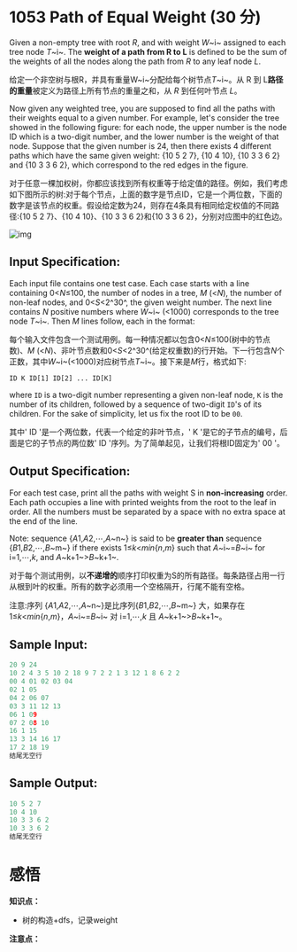 # 1053 Path of Equal Weight (30 分)

Given a non-empty tree with root *R*, and with weight *W*~i~ assigned to each tree node *T*~i~. The **weight of a path from R to L** is defined to be the sum of the weights of all the nodes along the path from *R* to any leaf node *L*.

给定一个非空树与根R，并具有重量W~i~分配给每个树节点*T*~i~。从 R 到 L**路径的重量**被定义为路径上所有节点的重量之和，从 *R* 到任何叶节点 *L*。

Now given any weighted tree, you are supposed to find all the paths with their weights equal to a given number. For example, let's consider the tree showed in the following figure: for each node, the upper number is the node ID which is a two-digit number, and the lower number is the weight of that node. Suppose that the given number is 24, then there exists 4 different paths which have the same given weight: {10 5 2 7}, {10 4 10}, {10 3 3 6 2} and {10 3 3 6 2}, which correspond to the red edges in the figure.

对于任意一棵加权树，你都应该找到所有权重等于给定值的路径。例如，我们考虑如下图所示的树:对于每个节点，上面的数字是节点ID，它是一个两位数，下面的数字是该节点的权重。假设给定数为24，则存在4条具有相同给定权值的不同路径:{10 5 2 7}、{10 4 10}、{10 3 3 6 2}和{10 3 3 6 2}，分别对应图中的红色边。

![img](https://images.ptausercontent.com/212)

## Input Specification:

Each input file contains one test case. Each case starts with a line containing 0<*N*≤100, the number of nodes in a tree, *M* (<*N*), the number of non-leaf nodes, and 0<*S*<2^30^, the given weight number. The next line contains *N* positive numbers where *W*~i~ (<1000) corresponds to the tree node *T*~i~. Then *M* lines follow, each in the format:

每个输入文件包含一个测试用例。每一种情况都以包含0<*N*≤100(树中的节点数)、*M* (<*N*)、非叶节点数和0<*S*<2^30^(给定权重数)的行开始。下一行包含*N*个正数，其中*W*~i~(<1000)对应树节点*T*~i~。接下来是*M*行，格式如下:

```
ID K ID[1] ID[2] ... ID[K]
```

where `ID` is a two-digit number representing a given non-leaf node, `K` is the number of its children, followed by a sequence of two-digit `ID`'s of its children. For the sake of simplicity, let us fix the root ID to be `00`.

其中' ID '是一个两位数，代表一个给定的非叶节点，' K '是它的子节点的编号，后面是它的子节点的两位数' ID '序列。为了简单起见，让我们将根ID固定为' 00 '。

## Output Specification:

For each test case, print all the paths with weight S in **non-increasing** order. Each path occupies a line with printed weights from the root to the leaf in order. All the numbers must be separated by a space with no extra space at the end of the line.

Note: sequence {*A*1,*A*2,⋯,*A*~n~} is said to be **greater than** sequence {*B*1,*B*2,⋯,*B*~m~} if there exists 1≤*k*<*min*{*n*,*m*} such that *A*~i~=*B*~i~ for i=1,⋯,*k*, and *A*~k+1~>*B*~k+1~.

对于每个测试用例，以**不递增的**顺序打印权重为S的所有路径。每条路径占用一行从根到叶的权重。所有的数字必须用一个空格隔开，行尾不能有空格。

注意:序列 {*A*1,*A*2,⋯,*A*~n~}是比序列{*B*1,*B*2,⋯,*B*~m~} 大，如果存在1≤*k*<*min*{*n*,*m*}，*A*~i~=*B*~i~ 对 i=1,⋯,*k* 且 *A*~k+1~>*B*~k+1~。

## Sample Input:

```cpp
20 9 24
10 2 4 3 5 10 2 18 9 7 2 2 1 3 12 1 8 6 2 2
00 4 01 02 03 04
02 1 05
04 2 06 07
03 3 11 12 13
06 1 09
07 2 08 10
16 1 15
13 3 14 16 17
17 2 18 19
结尾无空行
```

## Sample Output:

```cpp
10 5 2 7
10 4 10
10 3 3 6 2
10 3 3 6 2
结尾无空行
```

# 感悟

**知识点：**

- 树的构造+dfs，记录weight

**注意点：**